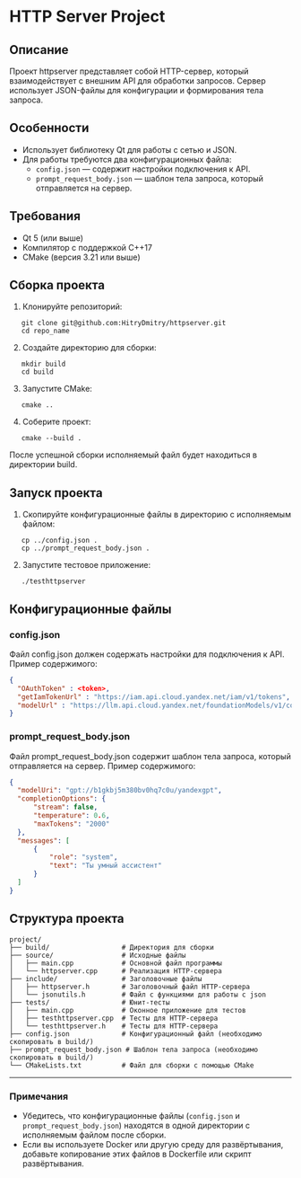 # HTTP Server Project

## Описание

Проект httpserver представляет собой HTTP-сервер, который взаимодействует с внешним API для обработки запросов. Сервер использует JSON-файлы для конфигурации и формирования тела запроса.

## Особенности

- Использует библиотеку Qt для работы с сетью и JSON.
- Для работы требуются два конфигурационных файла:
    - `config.json` — содержит настройки подключения к API.
    - `prompt_request_body.json` — шаблон тела запроса, который отправляется на сервер.

## Требования

- Qt 5 (или выше)
- Компилятор с поддержкой C++17
- CMake (версия 3.21 или выше)

## Сборка проекта

1. Клонируйте репозиторий:
```
   git clone git@github.com:HitryDmitry/httpserver.git
   cd repo_name
```
2. Создайте директорию для сборки:
```
   mkdir build
   cd build
```
3. Запустите CMake:
```
   cmake ..
```
4. Соберите проект:
```
   cmake --build .
```
После успешной сборки исполняемый файл будет находиться в директории build.

## Запуск проекта

1. Скопируйте конфигурационные файлы в директорию с исполняемым файлом:
```
   cp ../config.json .
   cp ../prompt_request_body.json .
```
2. Запустите тестовое приложение:
```
   ./testhttpserver
```
## Конфигурационные файлы

### config.json

Файл config.json должен содержать настройки для подключения к API. Пример содержимого:
```json
{
  "OAuthToken" : <token>,
  "getIamTokenUrl" : "https://iam.api.cloud.yandex.net/iam/v1/tokens",
  "modelUrl" : "https://llm.api.cloud.yandex.net/foundationModels/v1/completion"
}
```
### prompt_request_body.json

Файл prompt_request_body.json содержит шаблон тела запроса, который отправляется на сервер. Пример содержимого:

```json
{
  "modelUri": "gpt://b1gkbj5m380bv0hq7c0u/yandexgpt",
  "completionOptions": {
      "stream": false,
      "temperature": 0.6,
      "maxTokens": "2000"
  },
  "messages": [
      {
          "role": "system",
          "text": "Ты умный ассистент"
      }
  ]
}
```

## Структура проекта
```
project/
├── build/                  # Директория для сборки
├── source/                 # Исходные файлы
│   ├── main.cpp            # Основной файл программы
│   └── httpserver.cpp      # Реализация HTTP-сервера
├── include/                # Заголовочные файлы
│   ├── httpserver.h        # Заголовочный файл HTTP-сервера
│   └── jsonutils.h         # Файл с функциями для работы с json
├── tests/                  # Юнит-тесты
│   ├── main.cpp            # Оконное приложение для тестов
│   ├── testhttpserver.cpp  # Тесты для HTTP-сервера
│   └── testhttpserver.h    # Тесты для HTTP-сервера
├── config.json             # Конфигурационный файл (необходимо скопировать в build/)
├── prompt_request_body.json # Шаблон тела запроса (необходимо скопировать в build/)
└── CMakeLists.txt          # Файл для сборки с помощью CMake
```

---

### Примечания

- Убедитесь, что конфигурационные файлы (`config.json` и `prompt_request_body.json`) находятся в одной директории с исполняемым файлом после сборки.
- Если вы используете Docker или другую среду для развёртывания, добавьте копирование этих файлов в Dockerfile или скрипт развёртывания.